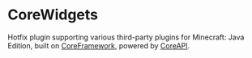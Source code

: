 # CoreWidgets
Hotfix plugin supporting various third-party plugins for Minecraft: Java Edition, built on [CoreFramework](https://github.com/RhythmKnights/CoreFramework), powered by [CoreAPI](https://github.com/RhythmKnights/CoreAPI).
